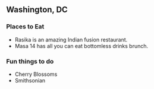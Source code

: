 ## Washington, DC

### Places to Eat

- Rasika is an amazing Indian fusion restaurant. 
- Masa 14 has all you can eat bottomless drinks brunch.

### Fun things to do

- Cherry Blossoms
- Smithsonian
